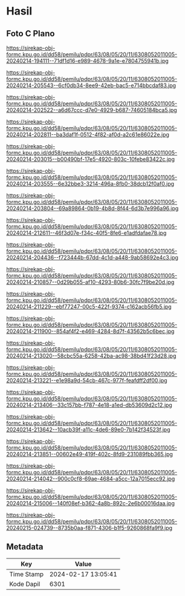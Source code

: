 # Hasil

## Foto C Plano

https://sirekap-obj-formc.kpu.go.id/dd58/pemilu/pdpr/63/08/05/20/11/6308052011005-20240214-194111--71df1d16-e989-4678-9a1e-e7804755941b.jpg

https://sirekap-obj-formc.kpu.go.id/dd58/pemilu/pdpr/63/08/05/20/11/6308052011005-20240214-205543--6cf0db34-8ee9-42eb-bac5-e714bbcdaf83.jpg

https://sirekap-obj-formc.kpu.go.id/dd58/pemilu/pdpr/63/08/05/20/11/6308052011005-20240214-202522--a6d67ccc-d7e0-4929-b687-74605184bca5.jpg

https://sirekap-obj-formc.kpu.go.id/dd58/pemilu/pdpr/63/08/05/20/11/6308052011005-20240214-202811--ba3daf1f-0512-4f82-af0d-a2c61e86022e.jpg

https://sirekap-obj-formc.kpu.go.id/dd58/pemilu/pdpr/63/08/05/20/11/6308052011005-20240214-203015--b00490bf-17e5-4920-803c-10febe83422c.jpg

https://sirekap-obj-formc.kpu.go.id/dd58/pemilu/pdpr/63/08/05/20/11/6308052011005-20240214-203555--6e32bbe3-3214-496a-8fb0-38dcb12f0af0.jpg

https://sirekap-obj-formc.kpu.go.id/dd58/pemilu/pdpr/63/08/05/20/11/6308052011005-20240214-203804--69a89864-0b19-4b8d-8f44-6d3b7e996a96.jpg

https://sirekap-obj-formc.kpu.go.id/dd58/pemilu/pdpr/63/08/05/20/11/6308052011005-20240214-212611--46f3d07e-f34c-40f5-8fe6-e1adfdafae78.jpg

https://sirekap-obj-formc.kpu.go.id/dd58/pemilu/pdpr/63/08/05/20/11/6308052011005-20240214-204436--f723444b-67dd-4c1d-a448-9ab58692e4c3.jpg

https://sirekap-obj-formc.kpu.go.id/dd58/pemilu/pdpr/63/08/05/20/11/6308052011005-20240214-210857--0d29b055-af10-4293-80b6-30fc7f9be20d.jpg

https://sirekap-obj-formc.kpu.go.id/dd58/pemilu/pdpr/63/08/05/20/11/6308052011005-20240214-211229--ebf77247-00c5-422f-9374-c162acb56fb5.jpg

https://sirekap-obj-formc.kpu.go.id/dd58/pemilu/pdpr/63/08/05/20/11/6308052011005-20240214-211900--854af4f2-e469-4284-8d7f-43562b5c6bec.jpg

https://sirekap-obj-formc.kpu.go.id/dd58/pemilu/pdpr/63/08/05/20/11/6308052011005-20240214-213020--58cbc55a-6258-42ba-ac98-38bd41f23d28.jpg

https://sirekap-obj-formc.kpu.go.id/dd58/pemilu/pdpr/63/08/05/20/11/6308052011005-20240214-213221--e1e98a9d-54cb-467c-977f-feafdff2df00.jpg

https://sirekap-obj-formc.kpu.go.id/dd58/pemilu/pdpr/63/08/05/20/11/6308052011005-20240214-213406--33c157bb-f787-4e18-a1ed-db53609d2c12.jpg

https://sirekap-obj-formc.kpu.go.id/dd58/pemilu/pdpr/63/08/05/20/11/6308052011005-20240214-213642--10acb39f-a11c-4de6-89e0-7b142f34523f.jpg

https://sirekap-obj-formc.kpu.go.id/dd58/pemilu/pdpr/63/08/05/20/11/6308052011005-20240214-213851--00602e49-419f-402c-8fd9-231089fbb365.jpg

https://sirekap-obj-formc.kpu.go.id/dd58/pemilu/pdpr/63/08/05/20/11/6308052011005-20240214-214042--900c0cf8-69ae-4684-a5cc-12a7015ecc92.jpg

https://sirekap-obj-formc.kpu.go.id/dd58/pemilu/pdpr/63/08/05/20/11/6308052011005-20240214-215006--140f08ef-b362-4a8b-892c-2e6b00016daa.jpg

https://sirekap-obj-formc.kpu.go.id/dd58/pemilu/pdpr/63/08/05/20/11/6308052011005-20240215-024739--8735b0aa-f871-4306-b1f5-9260868fa9f9.jpg


## Metadata

| Key        | Value               |
| ---------- | ------------------- |
| Time Stamp | 2024-02-17 13:05:41 |
| Kode Dapil | 6301                |



